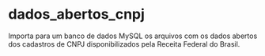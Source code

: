 # dados_abertos_cnpj
Importa para um banco de dados MySQL os arquivos com os dados abertos dos cadastros de CNPJ disponibilizados pela Receita Federal do Brasil.
